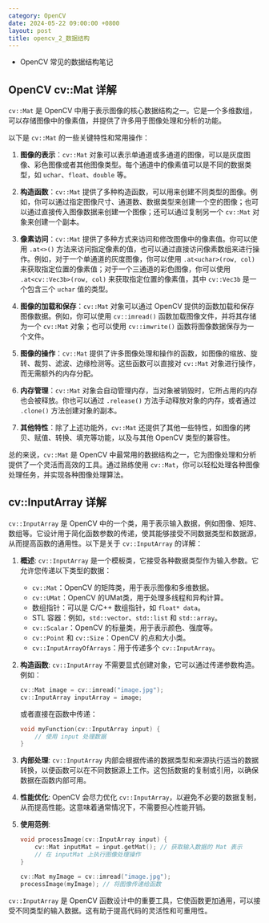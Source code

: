 ```yaml
---
category: OpenCV
date: 2024-05-22 09:00:00 +0800
layout: post
title: opencv_2_数据结构
---
```


+ OpenCV 常见的数据结构笔记

## OpenCV cv::Mat 详解

`cv::Mat` 是 OpenCV 中用于表示图像的核心数据结构之一。它是一个多维数组，可以存储图像中的像素值，并提供了许多用于图像处理和分析的功能。

以下是 `cv::Mat` 的一些关键特性和常用操作：

1. **图像的表示**：`cv::Mat` 对象可以表示单通道或多通道的图像，可以是灰度图像、彩色图像或者其他图像类型。每个通道中的像素值可以是不同的数据类型，如 `uchar`、`float`、`double` 等。

2. **构造函数**：`cv::Mat` 提供了多种构造函数，可以用来创建不同类型的图像。例如，你可以通过指定图像尺寸、通道数、数据类型来创建一个空的图像；也可以通过直接传入图像数据来创建一个图像；还可以通过复制另一个 `cv::Mat` 对象来创建一个副本。

3. **像素访问**：`cv::Mat` 提供了多种方式来访问和修改图像中的像素值。你可以使用 `.at<>()` 方法来访问指定像素的值，也可以通过直接访问像素数组来进行操作。例如，对于一个单通道的灰度图像，你可以使用 `.at<uchar>(row, col)` 来获取指定位置的像素值；对于一个三通道的彩色图像，你可以使用 `.at<cv::Vec3b>(row, col)` 来获取指定位置的像素值，其中 `cv::Vec3b` 是一个包含三个 `uchar` 值的类型。

4. **图像的加载和保存**：`cv::Mat` 对象可以通过 OpenCV 提供的函数加载和保存图像数据。例如，你可以使用 `cv::imread()` 函数加载图像文件，并将其存储为一个 `cv::Mat` 对象；也可以使用 `cv::imwrite()` 函数将图像数据保存为一个文件。

5. **图像的操作**：`cv::Mat` 提供了许多图像处理和操作的函数，如图像的缩放、旋转、裁剪、滤波、边缘检测等。这些函数可以直接对 `cv::Mat` 对象进行操作，而无需额外的内存分配。

6. **内存管理**：`cv::Mat` 对象会自动管理内存，当对象被销毁时，它所占用的内存也会被释放。你也可以通过 `.release()` 方法手动释放对象的内存，或者通过 `.clone()` 方法创建对象的副本。

7. **其他特性**：除了上述功能外，`cv::Mat` 还提供了其他一些特性，如图像的拷贝、赋值、转换、填充等功能，以及与其他 OpenCV 类型的兼容性。

总的来说，`cv::Mat` 是 OpenCV 中最常用的数据结构之一，它为图像处理和分析提供了一个灵活而高效的工具。通过熟练使用 `cv::Mat`，你可以轻松处理各种图像处理任务，并实现各种图像处理算法。

## cv::InputArray 详解

`cv::InputArray` 是 OpenCV 中的一个类，用于表示输入数据，例如图像、矩阵、数组等。它设计用于简化函数参数的传递，使其能够接受不同数据类型和数据源，从而提高函数的通用性。以下是关于 `cv::InputArray` 的详解：

1. **概述**:
   `cv::InputArray` 是一个模板类，它接受各种数据类型作为输入参数。它允许您传递以下类型的数据：

   - `cv::Mat`：OpenCV 的矩阵类，用于表示图像和多维数据。
   - `cv::UMat`：OpenCV 的UMat类，用于处理多线程和异构计算。
   - 数组指针：可以是 C/C++ 数组指针，如 `float* data`。
   - STL 容器：例如，`std::vector`、`std::list` 和 `std::array`。
   - `cv::Scalar`：OpenCV 的标量类，用于表示颜色、强度等。
   - `cv::Point` 和 `cv::Size`：OpenCV 的点和大小类。
   - `cv::InputArrayOfArrays`：用于传递多个 `cv::InputArray`。

2. **构造函数**:
   `cv::InputArray` 不需要显式创建对象，它可以通过传递参数构造。例如：

   ```cpp
   cv::Mat image = cv::imread("image.jpg");
   cv::InputArray inputArray = image;
   ```

   或者直接在函数中传递：

   ```cpp
   void myFunction(cv::InputArray input) {
       // 使用 input 处理数据
   }
   ```

3. **内部处理**:
   `cv::InputArray` 内部会根据传递的数据类型和来源执行适当的数据转换，以便函数可以在不同数据源上工作。这包括数据的复制或引用，以确保数据在函数内部可用。

4. **性能优化**:
   OpenCV 会尽力优化 `cv::InputArray`，以避免不必要的数据复制，从而提高性能。这意味着通常情况下，不需要担心性能开销。

5. **使用范例**:
   ```cpp
   void processImage(cv::InputArray input) {
       cv::Mat inputMat = input.getMat(); // 获取输入数据的 Mat 表示
       // 在 inputMat 上执行图像处理操作
   }

   cv::Mat myImage = cv::imread("image.jpg");
   processImage(myImage); // 将图像传递给函数
   ```

`cv::InputArray` 是 OpenCV 函数设计中的重要工具，它使函数更加通用，可以接受不同类型的输入数据。这有助于提高代码的灵活性和可重用性。